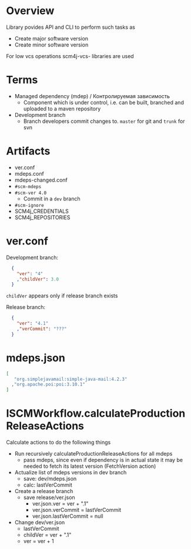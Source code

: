 # Overview

Library povides API and CLI to perform such tasks as
- Create major software version
- Create minor software version

For low vcs operations scm4j-vcs- libraries are used

# Terms

- Managed dependency (mdep) / Контролируемая зависимость
  - Component which is under control, i.e. can be built, branched and uploaded to a maven repository
- Development branch
  - Branch developers commit changes to. `master` for git and `trunk` for svn
  
# Artifacts  

- ver.conf
- mdeps.conf
- mdeps-changed.conf
- `#scm-mdeps`
- `#scm-ver 4.0`
  - Commit in a `dev` branch
- `#scm-ignore`
- SCM4j_CREDENTIALS
- SCM4j_REPOSITORIES
  
# ver.conf

Development branch:
```json
  {
    "ver": "4"
    ,"childVer": 3.0
  }
```
`childVer` appears only if release branch exists
  
Release  branch:
```json
  {
    "ver": "4.1"
    ,"verCommit": "???"
  }
```  

# mdeps.json
```json
[
   "org.simplejavamail:simple-java-mail:4.2.3"
  ,"org.apache.poi:poi:3.10.1"
]
```

# ISCMWorkflow.calculateProductionReleaseActions

Calculate actions to do the following things

- Run recursively calculateProductionReleaseActions for all  mdeps
  - pass mdeps, since even if dependency is in actual state it may be needed to fetch its latest version (FetchVersion action)
- Actualize list of mdeps versions in dev branch
  - save: dev/mdeps.json
  - calc: lastVerCommit
- Create a release branch
    - save release/ver.json
      - ver.json.ver = ver + ".1"
      - ver.json.verCommit = lastVerCommit
      - ver.json.lastVerCommit = null
- Change dev/ver.json
  - lastVerCommit
  - childVer = ver + ".1"
  - ver = ver + 1
  


  
